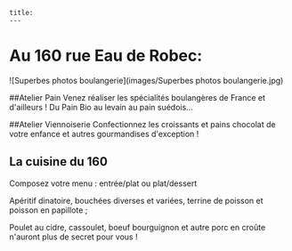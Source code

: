 	title: 
	---
# Au 160 rue Eau de Robec:
![Superbes photos boulangerie](images/Superbes photos boulangerie.jpg)

##Atelier Pain
Venez réaliser les spécialités boulangères de France et d'ailleurs ! Du Pain Bio au levain au pain suédois...

##Atelier Viennoiserie
Confectionnez les croissants et pains chocolat de votre enfance et autres gourmandises d'exception !

## La cuisine du 160
Composez votre menu : entrée/plat ou plat/dessert

Apéritif dinatoire, bouchées diverses et variées, terrine de poisson et poisson en papillote ;


Poulet au cidre, cassoulet, boeuf bourguignon et autre porc en croûte n'auront plus de secret pour vous !
